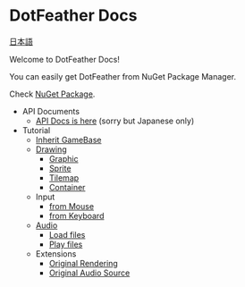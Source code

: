 # DotFeather Docs

[日本語](ja/index.md)

Welcome to DotFeather Docs!

You can easily get DotFeather from NuGet Package Manager.

Check [NuGet Package](https://www.nuget.org/packages/DotFeather/).

- API Documents
	- [API Docs is here](https://dotfeather.netlify.com/api/) (sorry but Japanese only)
- Tutorial
    - [Inherit GameBase](gamebase.md)
    - [Drawing](drawing.md)
        - [Graphic](drawing/Graphic.md)
        - [Sprite](drawing/sprite.md)
        - [Tilemap](drawing/tilemap.md)
        - [Container](drawing/container.md)
    - Input
        - [from Mouse](input/mouse.md)
        - [from Keyboard](input/keyboard.md)
    - [Audio](audio.md)
        - [Load files](audio/load.md)
        - [Play files](audio/play.md)
    - Extensions
        - [Original Rendering](plugin/render.md)
        - [Original Audio Source](plugin/audiosource.md)

<!--
	 - Official Plugins (TBD)
        - DotFeather.UI
        - DotFeather.Router
        - DotFeather.Management
        - DotFeather.Management.Router
        - DotFeather.UI.Mvvm
-->
